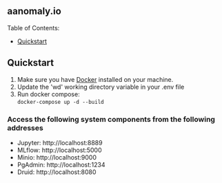 ### 
## aanomaly.io

Table of Contents:

- [Quickstart](#Quickstart)

## Quickstart
1. Make sure you have [Docker](https://www.docker.com/products/docker-desktop) installed on your machine.
2. Update the 'wd' working directory variable in your .env file
3. Run docker compose:  
 ```docker-compose up -d --build``` 

### Access the following system components from the following addresses
- Jupyter: http://localhost:8889
- MLflow: http://localhost:5000
- Minio: http://localhost:9000
- PgAdmin: http://localhost:1234
- Druid: http://localhost:8080
